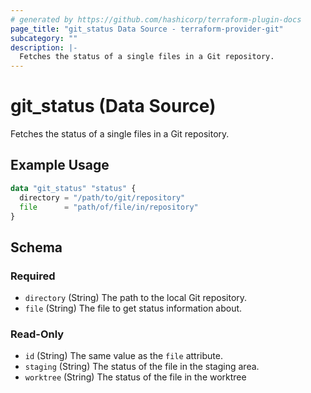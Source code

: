 ```yaml
---
# generated by https://github.com/hashicorp/terraform-plugin-docs
page_title: "git_status Data Source - terraform-provider-git"
subcategory: ""
description: |-
  Fetches the status of a single files in a Git repository.
---
```


# git_status (Data Source)

Fetches the status of a single files in a Git repository.

## Example Usage

```terraform
data "git_status" "status" {
  directory = "/path/to/git/repository"
  file      = "path/of/file/in/repository"
}
```

<!-- schema generated by tfplugindocs -->
## Schema

### Required

- `directory` (String) The path to the local Git repository.
- `file` (String) The file to get status information about.

### Read-Only

- `id` (String) The same value as the `file` attribute.
- `staging` (String) The status of the file in the staging area.
- `worktree` (String) The status of the file in the worktree
